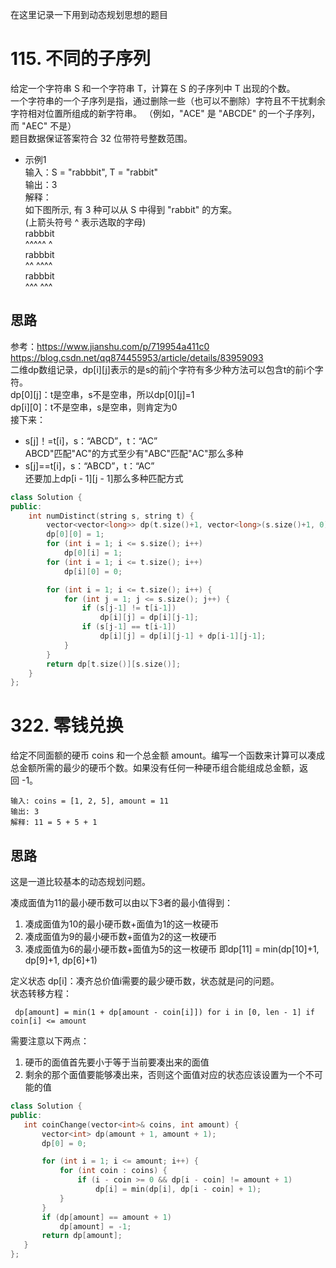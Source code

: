在这里记录一下用到动态规划思想的题目
# 115. 不同的子序列
给定一个字符串 S 和一个字符串 T，计算在 S 的子序列中 T 出现的个数。  
一个字符串的一个子序列是指，通过删除一些（也可以不删除）字符且不干扰剩余字符相对位置所组成的新字符串。
（例如，"ACE" 是 "ABCDE" 的一个子序列，而 "AEC" 不是）  
题目数据保证答案符合 32 位带符号整数范围。  
* 示例1  
输入：S = "rabbbit", T = "rabbit"  
输出：3  
解释：  
如下图所示, 有 3 种可以从 S 中得到 "rabbit" 的方案。  
(上箭头符号 ^ 表示选取的字母)  
rabbbit  
^^^^^ ^  
rabbbit  
^^ ^^^^  
rabbbit  
^^^ ^^^  
## 思路
参考：https://www.jianshu.com/p/719954a411c0  
https://blog.csdn.net/qq874455953/article/details/83959093  
二维dp数组记录，dp[i][j]表示的是s的前j个字符有多少种方法可以包含t的前i个字符。  
dp[0][j]：t是空串，s不是空串，所以dp[0][j]=1  
dp[i][0]：t不是空串，s是空串，则肯定为0  
接下来：
* s[j]！=t[i]，s：“ABCD”，t：“AC”  
ABCD"匹配"AC"的方式至少有"ABC"匹配"AC"那么多种
* s[j]==t[i]，s：“ABCD”，t：“AC”  
还要加上dp[i - 1][j - 1]那么多种匹配方式
````cpp
class Solution {
public:
    int numDistinct(string s, string t) {
        vector<vector<long>> dp(t.size()+1, vector<long>(s.size()+1, 0));
        dp[0][0] = 1;
        for (int i = 1; i <= s.size(); i++)
            dp[0][i] = 1;
        for (int i = 1; i <= t.size(); i++)
            dp[i][0] = 0;

        for (int i = 1; i <= t.size(); i++) {
            for (int j = 1; j <= s.size(); j++) {
                if (s[j-1] != t[i-1])
                    dp[i][j] = dp[i][j-1];
                if (s[j-1] == t[i-1])
                    dp[i][j] = dp[i][j-1] + dp[i-1][j-1];
            }
        }
        return dp[t.size()][s.size()];
    }
};
````

# 322. 零钱兑换
给定不同面额的硬币 coins 和一个总金额 amount。编写一个函数来计算可以凑成总金额所需的最少的硬币个数。如果没有任何一种硬币组合能组成总金额，返回 -1。
````
输入: coins = [1, 2, 5], amount = 11
输出: 3 
解释: 11 = 5 + 5 + 1
````
## 思路
这是一道比较基本的动态规划问题。

凑成面值为11的最小硬币数可以由以下3者的最小值得到：
1. 凑成面值为10的最小硬币数+面值为1的这一枚硬币
2. 凑成面值为9的最小硬币数+面值为2的这一枚硬币
3. 凑成面值为6的最小硬币数+面值为5的这一枚硬币
即dp[11] = min(dp[10]+1, dp[9]+1, dp[6]+1)

定义状态 dp[i]：凑齐总价值i需要的最少硬币数，状态就是问的问题。  
状态转移方程：
````
 dp[amount] = min(1 + dp[amount - coin[i]]) for i in [0, len - 1] if coin[i] <= amount
 ````
 
 需要注意以下两点：
 1. 硬币的面值首先要小于等于当前要凑出来的面值
 2. 剩余的那个面值要能够凑出来，否则这个面值对应的状态应该设置为一个不可能的值
 
 ````cpp
 class Solution {
public:
    int coinChange(vector<int>& coins, int amount) {
        vector<int> dp(amount + 1, amount + 1);
        dp[0] = 0;

        for (int i = 1; i <= amount; i++) {
            for (int coin : coins) {
                if (i - coin >= 0 && dp[i - coin] != amount + 1)
                    dp[i] = min(dp[i], dp[i - coin] + 1);
            }
        }
        if (dp[amount] == amount + 1)
            dp[amount] = -1;
        return dp[amount];
    }
};
 ````
